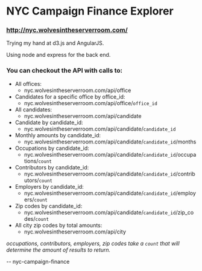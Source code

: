NYC Campaign Finance Explorer
================================
### http://nyc.wolvesintheserverroom.com/


Trying my hand at d3.js and AngularJS.

Using node and express for the back end.


### You can checkout the API with calls to:

* All offices: 
  * nyc.wolvesintheserverroom.com/api/office
* Candidates for a specific office by office_id: 
  * nyc.wolvesintheserverroom.com/api/office/`office_id`
* All candidates: 
  * nyc.wolvesintheserverroom.com/api/candidate
* Candidate by candidate_id: 
  * nyc.wolvesintheserverroom.com/api/candidate/`candidate_id`
* Monthly amounts by candidate_id: 
  * nyc.wolvesintheserverroom.com/api/candidate/`candidate_id`/months
* Occupations by candidate_id: 
  * nyc.wolvesintheserverroom.com/api/candidate/`candidate_id`/occupations/`count`
* Contributors by candidate_id: 
  * nyc.wolvesintheserverroom.com/api/candidate/`candidate_id`/contributors/`count`
* Employers by candidate_id: 
  * nyc.wolvesintheserverroom.com/api/candidate/`candidate_id`/employers/`count`
* Zip codes by candidate_id: 
  * nyc.wolvesintheserverroom.com/api/candidate/`candidate_id`/zip_codes/`count`
* All city zip codes by total amounts: 
  * nyc.wolvesintheserverroom.com/api/city

_occupations, contributors, employers, zip codes take a `count` that will determine the amount of results to return._

--
nyc-campaign-finance
